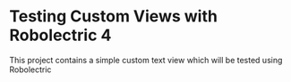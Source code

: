 # Testing Custom Views with Robolectric 4

This project contains a simple custom text view which will be tested using Robolectric